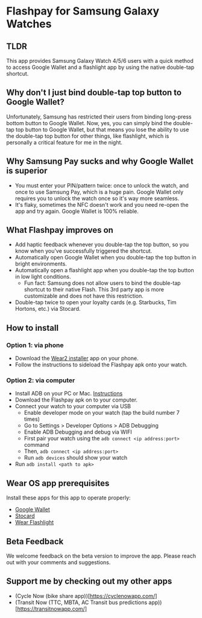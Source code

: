 # Flashpay for Samsung Galaxy Watches

## TLDR
This app provides Samsung Galaxy Watch 4/5/6 users with a quick method to access Google Wallet and a flashlight app by using the native double-tap shortcut. 

## Why don't I just bind double-tap top button to Google Wallet?
Unfortunately, Samsung has restricted their users from binding long-press bottom button to Google Wallet.
Now, yes, you can simply bind the double-tap top button to Google Wallet, but that means you lose the ability to use the double-tap top button for other things, like flashlight, which is personally a critical feature for me in the night.

## Why Samsung Pay sucks and why Google Wallet is superior
- You must enter your PIN/pattern twice: once to unlock the watch, and once to use Samsung Pay, which is a huge pain. Google Wallet only requires you to unlock the watch once so it's way more seamless.
- It's flaky, sometimes the NFC doesn't work and you need re-open the app and try again. Google Wallet is 100% reliable.

## What Flashpay improves on
- Add haptic feedback whenever you double-tap the top button, so you know when you've successfully triggered the shortcut.
- Automatically open Google Wallet when you double-tap the top button in bright environments.
- Automatically open a flashlight app when you double-tap the top button in low light conditions.
  - Fun fact: Samsung does not allow users to bind the double-tap shortcut to their native Flash. This 3rd party app is more customizable and does not have this restriction.
- Double-tap twice to open your loyalty cards (e.g. Starbucks, Tim Hortons, etc.) via Stocard.


## How to install
### Option 1: via phone
- Download the [Wear2 installer](https://www.reddit.com/r/WearOS/comments/u9hf2m/new_app_wear_installer_2_a_free_general_purpose/) app on your phone.
- Follow the instructions to sideload the Flashpay apk onto your watch.

### Option 2: via computer
- Install ADB on your PC or Mac. [Instructions](https://www.xda-developers.com/install-adb-windows-macos-linux/)
- Download the Flashpay apk on to your computer.
- Connect your watch to your computer via USB
  - Enable developer mode on your watch (tap the build number 7 times)
  - Go to Settings > Developer Options > ADB Debugging
  - Enable ADB Debugging and debug via WIFI
  - First pair your watch using the `adb connect <ip address:port>` command
  - Then, `adb connect <ip address:port>`
  - Run `adb devices` should show your watch
- Run `adb install <path to apk>`

## Wear OS app prerequisites
Install these apps for this app to operate properly:
- [Google Wallet](https://play.google.com/store/apps/details?id=com.google.android.apps.walletnfcrel&hl=en&gl=US)
- [Stocard](https://play.google.com/store/apps/details?id=de.stocard.stocard&hl=en&gl=US)
- [Wear Flashlight](https://play.google.com/store/apps/details?id=com.codverter.wearflashlight&hl=en_CA&gl=US)


## Beta Feedback
We welcome feedback on the beta version to improve the app. Please reach out with your comments and suggestions.

## Support me by checking out my other apps
- (Cycle Now (bike share app))[https://cyclenowapp.com/] 
- (Transit Now (TTC, MBTA, AC Transit bus predictions app))[https://transitnowapp.com/] 



